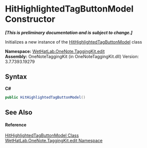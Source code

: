 # HitHighlightedTagButtonModel Constructor 
 _**\[This is preliminary documentation and is subject to change.\]**_

Initializes a new instance of the <a href="1a584032-82bb-f44d-e530-57c5be41deb6.md">HitHighlightedTagButtonModel</a> class

**Namespace:**&nbsp;<a href="60ca3730-00cd-fce3-4009-523f3952fd9e.md">WetHatLab.OneNote.TaggingKit.edit</a><br />**Assembly:**&nbsp;OneNoteTaggingKit (in OneNoteTaggingKit.dll) Version: 3.7.7393.19279

## Syntax

**C#**<br />
``` C#
public HitHighlightedTagButtonModel()
```


## See Also


#### Reference
<a href="1a584032-82bb-f44d-e530-57c5be41deb6.md">HitHighlightedTagButtonModel Class</a><br /><a href="60ca3730-00cd-fce3-4009-523f3952fd9e.md">WetHatLab.OneNote.TaggingKit.edit Namespace</a><br />
